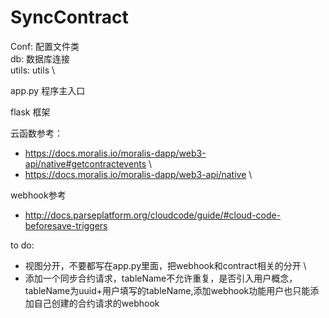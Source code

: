 # SyncContract

Conf: 配置文件类 \
db: 数据库连接 \
utils: utils \

app.py 程序主入口

flask 框架

云函数参考： 
- https://docs.moralis.io/moralis-dapp/web3-api/native#getcontractevents \
- https://docs.moralis.io/moralis-dapp/web3-api/native \

webhook参考
- http://docs.parseplatform.org/cloudcode/guide/#cloud-code-beforesave-triggers

to do:
- 视图分开，不要都写在app.py里面，把webhook和contract相关的分开 \
- 添加一个同步合约请求，tableName不允许重复，是否引入用户概念，tableName为uuid+用户填写的tableName,添加webhook功能用户也只能添加自己创建的合约请求的webhook

